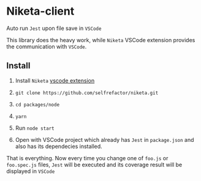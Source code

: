 # Niketa-client

Auto run `Jest` upon file save in `VSCode`

This library does the heavy work, while `Niketa` VSCode extension provides the communication with `VSCode`.

## Install

1. Install `Niketa` [vscode extension](https://marketplace.visualstudio.com/items?itemName=selfrefactor.niketa)

2. `git clone https://github.com/selfrefactor/niketa.git`

3. `cd packages/node`

4. `yarn`

5. Run `node start`

6. Open with VSCode project which already has `Jest` in `package.json` and also has its dependecies installed.

That is everything. Now every time you change one of `foo.js` or `foo.spec.js` files, `Jest` will be executed and its coverage result will be displayed in `VSCode`
